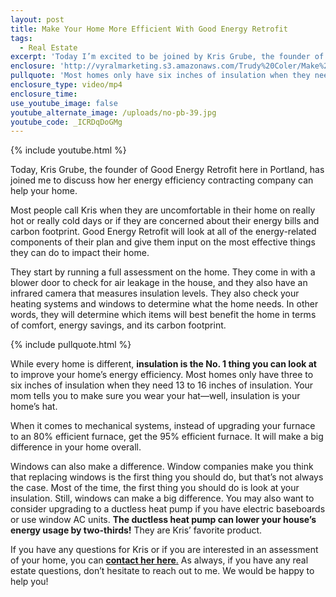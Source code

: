 ```yaml
---
layout: post
title: Make Your Home More Efficient With Good Energy Retrofit
tags:
  - Real Estate
excerpt: 'Today I’m excited to be joined by Kris Grube, the founder of Good Energy Retrofit, to discuss how you can make your home more comfortable and energy efficient while saving money on your energy bills.'
enclosure: 'http://vyralmarketing.s3.amazonaws.com/Trudy%20Coler/Make%20Your%20Home%20More%20Efficient%20With%20Good%20Energy%20Retrofit.mp4'
pullquote: 'Most homes only have six inches of insulation when they need 16!'
enclosure_type: video/mp4
enclosure_time:
use_youtube_image: false
youtube_alternate_image: /uploads/no-pb-39.jpg
youtube_code: _ICRDqDoGMg
---
```



{% include youtube.html %}

Today, Kris Grube, the founder of Good Energy Retrofit here in Portland, has joined me to discuss how her energy efficiency contracting company can help your home.

Most people call Kris when they are uncomfortable in their home on really hot or really cold days or if they are concerned about their energy bills and carbon footprint. Good Energy Retrofit will look at all of the energy-related components of their plan and give them input on the most effective things they can do to impact their home.

They start by running a full assessment on the home. They come in with a blower door to check for air leakage in the house, and they also have an infrared camera that measures insulation levels. They also check your heating systems and windows to determine what the home needs. In other words, they will determine which items will best benefit the home in terms of comfort, energy savings, and its carbon footprint.

{% include pullquote.html %}

While every home is different, **insulation is the No. 1 thing you can look at** to improve your home’s energy efficiency. Most homes only have three to six inches of insulation when they need 13 to 16 inches of insulation. Your mom tells you to make sure you wear your hat—well, insulation is your home’s hat.

When it comes to mechanical systems, instead of upgrading your furnace to an 80% efficient furnace, get the 95% efficient furnace. It will make a big difference in your home overall.

Windows can also make a difference. Window companies make you think that replacing windows is the first thing you should do, but that’s not always the case. Most of the time, the first thing you should do is look at your insulation. Still, windows can make a big difference. You may also want to consider upgrading to a ductless heat pump if you have electric baseboards or use window AC units. **The ductless heat pump can lower your house’s energy usage by two-thirds!** They are Kris’ favorite product.

If you have any questions for Kris or if you are interested in an assessment of your home, you can [**contact her here**.](https://www.goodenergyretrofit.com/contact/) As always, if you have any real estate questions, don’t hesitate to reach out to me. We would be happy to help you!